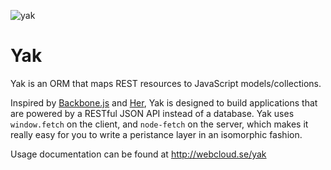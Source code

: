 ![yak](https://pixabay.com/static/uploads/photo/2012/04/26/14/01/yak-42541_640.png)

# Yak


Yak is an ORM that maps REST resources to JavaScript models/collections.

Inspired by [Backbone.js](http://backbonejs.org/) and [Her](http://www.her-rb.org/), Yak is designed to build applications that are powered by a RESTful JSON API instead of a database. Yak uses `window.fetch` on the client, and
`node-fetch` on the server, which makes it really easy for you to write a peristance layer in an isomorphic fashion. 

Usage documentation can be found at http://webcloud.se/yak






```
